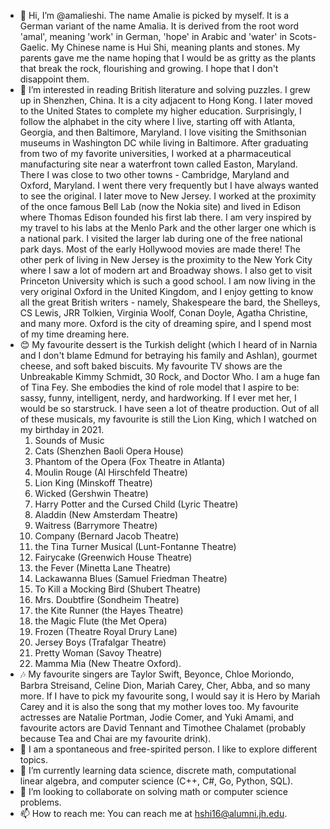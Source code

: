 - 👋 Hi, I’m @amalieshi. The name Amalie is picked by myself. It is a German variant of the name Amalia. It is derived from the root word 'amal', meaning 'work' in German, 'hope' in Arabic and 'water' in Scots-Gaelic. My Chinese name is Hui Shi, meaning plants and stones. My parents gave me the name hoping that I would be as gritty as the plants that break the rock, flourishing and growing. I hope that I don't disappoint them.   
- 👀 I’m interested in reading British literature and solving puzzles. I grew up in Shenzhen, China. It is a city adjacent to Hong Kong. I later moved to the United States to complete my higher education. Surprisingly, I follow the alphabet in the city where I live, starting off with Atlanta, Georgia, and then Baltimore, Maryland. I love visiting the Smithsonian museums in Washington DC while living in Baltimore. After graduating from two of my favorite universities, I worked at a pharmaceutical manufacturing site near a waterfront town called Easton, Maryland. There I was close to two other towns - Cambridge, Maryland and Oxford, Maryland. I went there very frequently but I have always wanted to see the original. I later move to New Jersey. I worked at the proximity of the once famous Bell Lab (now the Nokia site) and lived in Edison where Thomas Edison founded his first lab there. I am very inspired by my travel to his labs at the Menlo Park and the other larger one which is a national park. I visited the larger lab during one of the free national park days. Most of the early Hollywood movies are made there! The other perk of living in New Jersey is the proximity to the New York City where I saw a lot of modern art and Broadway shows. I also get to visit Princeton University which is such a good school. I am now living in the very original Oxford in the United Kingdom, and I enjoy getting to know all the great British writers - namely, Shakespeare the bard, the Shelleys, CS Lewis, JRR Tolkien, Virginia Woolf, Conan Doyle, Agatha Christine, and many more. Oxford is the city of dreaming spire, and I spend most of my time dreaming here. 
- 😊 My favourite dessert is the Turkish delight (which I heard of in Narnia and I don't blame Edmund for betraying his family and Ashlan), gourmet cheese, and soft baked biscuits. My favourite TV shows are the Unbreakable Kimmy Schmidt, 30 Rock, and Doctor Who. I am a huge fan of Tina Fey. She embodies the kind of role model that I aspire to be: sassy, funny, intelligent, nerdy, and hardworking. If I ever met her, I would be so starstruck. I have seen a lot of theatre production. Out of all of these musicals, my favourite is still the Lion King, which I watched on my birthday in 2021. 
  1. Sounds of Music
  2. Cats (Shenzhen Baoli Opera House)
  3. Phantom of the Opera (Fox Theatre in Atlanta)
  4. Moulin Rouge (Al Hirschfeld Theatre)
  5. Lion King (Minskoff Theatre)
  6. Wicked (Gershwin Theatre)
  7. Harry Potter and the Cursed Child (Lyric Theatre)
  8. Aladdin (New Amsterdam Theatre)
  9. Waitress (Barrymore Theatre)
  10. Company (Bernard Jacob Theatre)
  11. the Tina Turner Musical (Lunt-Fontanne Theatre)
  12. Fairycake (Greenwich House Theatre)
  13. the Fever (Minetta Lane Theatre)
  14. Lackawanna Blues (Samuel Friedman Theatre)
  15. To Kill a Mocking Bird (Shubert Theatre)
  16. Mrs. Doubtfire (Sondheim Theatre)
  17. the Kite Runner (the Hayes Theatre)
  18. the Magic Flute (the Met Opera)
  19. Frozen (Theatre Royal Drury Lane)
  20. Jersey Boys (Trafalgar Theatre)
  21. Pretty Woman (Savoy Theatre)
  22. Mamma Mia (New Theatre Oxford).
- 🎶 My favourite singers are Taylor Swift, Beyonce, Chloe Moriondo, Barbra Streisand, Celine Dion, Mariah Carey, Cher, Abba, and so many more. If I have to pick my favourite song, I would say it is Hero by Mariah Carey and it is also the song that my mother loves too. My favourite actresses are Natalie Portman, Jodie Comer, and Yuki Amami, and favourite actors are David Tennant and Timothee Chalamet (probably because Tea and Chai are my favourite drink). 
- 🐬 I am a spontaneous and free-spirited person. I like to explore different topics. 
- 🌱 I’m currently learning data science, discrete math, computational linear algebra, and computer science (C++, C#, Go, Python, SQL).
- 💞️ I’m looking to collaborate on solving math or computer science problems.
- 📫 How to reach me: You can reach me at hshi16@alumni.jh.edu.

<!---
amalieshi/amalieshi is a ✨ special ✨ repository because its `README.md` (this file) appears on your GitHub profile.
You can click the Preview link to take a look at your changes.
--->
